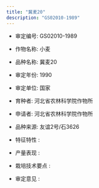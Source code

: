 ```yaml
---
title: "冀麦20"
description: "GS02010-1989"
---
```

* 审定编号:  GS02010-1989

*  作物名称:  小麦

*  品种名称:  冀麦20

*  审定年份:  1990

*  审定单位:  国家

* 育种者:  河北省农林科学院作物所

*  申请者:  河北省农林科学院作物所

*  品种来源:  友谊2号/石3626

*  特征特性 : 

 
*  产量表现 : 


*  栽培技术要点 : 


*  审定意见 : 

